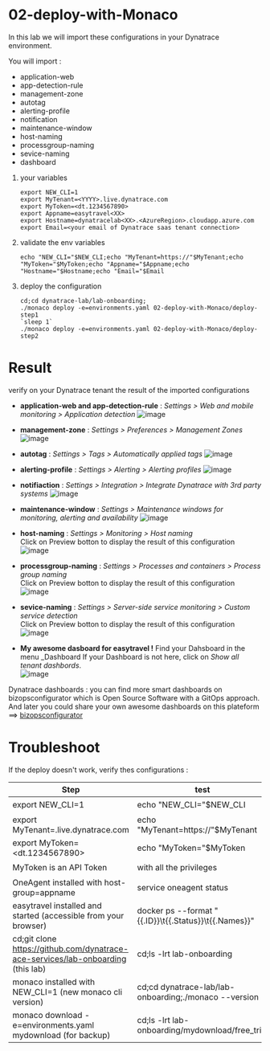 # 02-deploy-with-Monaco

In this lab we will import these configurations in your Dynatrace environment.  

You will import :  
- application-web 
- app-detection-rule 
- management-zone
- autotag
- alerting-profile 
- notification
- maintenance-window
- host-naming
- processgroup-naming
- sevice-naming
- dashboard

1) your variables  
	   
	   export NEW_CLI=1
	   export MyTenant=<YYYY>.live.dynatrace.com
	   export MyToken=<dt.1234567890>
	   export Appname=easytravel<XX>
	   export Hostname=dynatracelab<XX>.<AzureRegion>.cloudapp.azure.com
	   export Email=<your email of Dynatrace saas tenant connection>

  
2) validate the env variables 

       echo "NEW_CLI="$NEW_CLI;echo "MyTenant=https://"$MyTenant;echo "MyToken="$MyToken;echo "Appname="$Appname;echo "Hostname="$Hostname;echo "Email="$Email 


3) deploy the configuration 

       cd;cd dynatrace-lab/lab-onboarding;
       ./monaco deploy -e=environments.yaml 02-deploy-with-Monaco/deploy-step1
	   `sleep 1`
       ./monaco deploy -e=environments.yaml 02-deploy-with-Monaco/deploy-step2
	   
# Result  
verify on your Dynatrace tenant the result of the imported configurations  
 
- **application-web and app-detection-rule** : _Settings > Web and mobile monitoring > Application detection_ 
![image](https://user-images.githubusercontent.com/40337213/116122980-b6763b00-a6c2-11eb-93f3-dde596728237.png)

- **management-zone** : _Settings > Preferences > Management Zones_ 
![image](https://user-images.githubusercontent.com/40337213/115960930-6c4f5700-a514-11eb-9b6d-952b86a17730.png)

- **autotag** : _Settings > Tags > Automatically applied tags_
![image](https://user-images.githubusercontent.com/40337213/115961025-e2ec5480-a514-11eb-9e7d-667f54ebf7a3.png)

- **alerting-profile** : _Settings > Alerting > Alerting profiles_
![image](https://user-images.githubusercontent.com/40337213/115961162-7c1b6b00-a515-11eb-9df8-69bec4a2c8ad.png)

- **notifiaction** : _Settings > Integration > Integrate Dynatrace with 3rd party systems_
![image](https://user-images.githubusercontent.com/40337213/115961294-1b406280-a516-11eb-83ec-689b7ccd90ee.png)

- **maintenance-window** : _Settings > Maintenance windows for monitoring, alerting and availability_
![image](https://user-images.githubusercontent.com/40337213/115961411-7a9e7280-a516-11eb-99eb-58d258e7a9f6.png)

- **host-naming** : _Settings > Monitoring > Host naming_  
 Click on Preview botton to display the result of this configuration 
![image](https://user-images.githubusercontent.com/40337213/116593772-c0e24000-a921-11eb-849b-849ee7050113.png)

- **processgroup-naming** : _Settings > Processes and containers > Process group naming_  
Click on Preview botton to display the result of this configuration 
![image](https://user-images.githubusercontent.com/40337213/116593829-d0618900-a921-11eb-951d-bbf3de4bcca1.png)

- **sevice-naming** : _Settings > Server-side service monitoring > Custom service detection_  
Click on Preview botton to display the result of this configuration 
![image](https://user-images.githubusercontent.com/40337213/116593961-fab34680-a921-11eb-896b-38852940446e.png)

- **My awesome dasboard for easytravel !** 
 Find your Dahsboard in the menu _Dashboard
 If your Dashboard is not here, click on *Show all tenant dashbords*.  
![image](https://user-images.githubusercontent.com/40337213/116607293-19213e00-a932-11eb-9d12-a26173a4a7e7.png)

Dynatrace dashboards : you can find more smart dashboards on bizopsconfigurator which is Open Source Software with a GitOps approach. 
And later you could share your own awesome dashboards on this plateform ==> [bizopsconfigurator](https://dynatrace.github.io/BizOpsConfigurator/index.html#miscTools)  


# Troubleshoot  
If the deploy doesn't work, verify thes configurations :   

| Step  | test |Status |
| --------------- | --------------- | --------------- | 
| export NEW_CLI=1 | echo "NEW_CLI="$NEW_CLI  | ✔️ |
| export MyTenant=<YYYY>.live.dynatrace.com | echo "MyTenant=https://"$MyTenant  | ✔️ |
| export MyToken=<dt.1234567890>| echo "MyToken="$MyToken | ✔️ |
| MyToken is an API Token| with all the privileges | ✔️ |
| OneAgent installed with host-group=appname | service oneagent status | ✔️ |
| easytravel installed and started (accessible from your browser) | docker ps --format "{{.ID}}\t{{.Status}}\t{{.Names}}" | ✔️ |
| cd;git clone https://github.com/dynatrace-ace-services/lab-onboarding (this lab) | cd;ls -lrt lab-onboarding | ✔️ |
| monaco installed with NEW_CLI=1 (new monaco cli version) | cd;cd dynatrace-lab/lab-onboarding;./monaco --version  | ✔️ |
| monaco download -e=environments.yaml mydownload (for backup) | cd;ls -lrt lab-onboarding/mydownload/free_trial | ✔️ |
       
